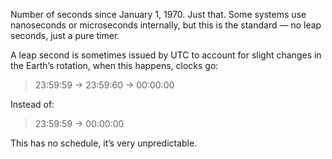 Number of seconds since January 1, 1970. Just that. Some systems use nanoseconds or microseconds internally, but this is the standard — no leap seconds, just a pure timer.

A leap second is sometimes issued by UTC to account for slight changes in the Earth’s rotation, when this happens, clocks go:

> 23:59:59 → 23:59:60 → 00:00:00

Instead of:

> 23:59:59 → 00:00:00

This has no schedule, it’s very unpredictable.